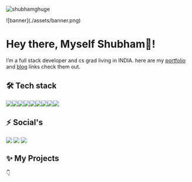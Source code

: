 
<p align="left"> <img src="https://komarev.com/ghpvc/?username=shubham-ghuge&label=Profile%20views&color=0e75b6&style=flat" alt="shubhamghuge" /> </p>
![banner](./assets/banner.png)

# Hey there, Myself Shubham👋!

I’m a full stack developer and cs grad living in INDIA.
here are my [portfolio](https://shubham-ghuge.github.io/) and [blog](https://shubham-ghuge.hashnode.dev/) links check them out.

## 🛠 Tech stack

<img align="center" height="30" src="https://img.icons8.com/color/144/000000/javascript.png"/><img align="center" height="30" src="https://img.icons8.com/color/48/000000/typescript.png"/><img align="center" height="30" src="https://img.icons8.com/ultraviolet/480/000000/react.png"/><img align="center" height="30" src="https://img.icons8.com/color/48/000000/redux.png"/><img align="center" height="30" src="https://img.icons8.com/color/48/000000/mongodb.png"/><img align="center" height="30" src="https://user-images.githubusercontent.com/69760792/121766706-a67ec180-cb71-11eb-923d-69fc323bafa4.png"/><img align="center" height="30" src="https://img.icons8.com/color/144/000000/html-5.png"/><img align="center" height="30" src="https://img.icons8.com/color/144/000000/css3.png"/><img align="center" height="30" src="https://img.icons8.com/color/48/000000/java-web-token.png"/>

## :zap: Social's
[<img align="center" height="40" src="https://img.icons8.com/color/144/000000/linkedin.png"/>](https://www.linkedin.com/in/shubham-ghuge/)
[<img align="center" height="40" src="https://img.icons8.com/fluent/144/000000/twitter.png"/>](https://twitter.com/_shubham_ghuge_)
[<img align="center" height="40" src="https://img.icons8.com/fluent/144/000000/instagram-new.png"/>](https://www.instagram.com/shubhamghuge_/)

## :sparkles: My Projects
:point_down: